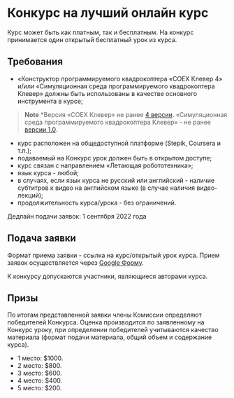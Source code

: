 # Конкурс на лучший онлайн курс
Курс может быть как платным, так и бесплатным. На конкурс принимается один открытый бесплатный урок из курса.
## Требования
* «Конструктор программируемого квадрокоптера «COEX Клевер 4» и/или «Симуляционная среда программируемого квадрокоптера Клевер» должны быть использованы в качестве основного инструмента в курсе; 
> **Note** *Версия «COEX Клевер» не ранее [4 версии](https://clover.coex.tech/ru/assemble_4.html). «Симуляционная среда программируемого квадрокоптера Клевер» - не ранее [версии 1.0](https://github.com/CopterExpress/clover_vm/releases/tag/v1.0). 
* курс расположен на общедоступной платформе (Stepik, Coursera и т.п.);
* подаваемый на Конкурс урок должен быть в открытом доступе;
* курс связан с направлением «Летающая робототехника»;
* язык курса - любой; 
* в случаях, если язык курса не русский или английский - наличие субтитров к видео на английском языке (в случае наличия видео-лекций);
* продолжительность курса/урока  - без  ограничений.

Дедлайн подачи заявок: 1 сентября 2022 года

## Подача заявки
Формат приема заявки - ссылка на курс/открытый урок курса. Прием заявок осуществляется через [Google Форму](https://docs.google.com/forms/d/e/1FAIpQLSdf2Q68X4hPnFE9f3EP95AxPNnzHKqIsFHtTRT6EBKiH93wzg/viewform). 

К конкурсу допускаются участники, являющиеся авторами курса.

## Призы
По итогам представленной заявки члены Комиссии определяют победителей Конкурса. Оценка производится по заявленному на Конкурс уроку, при определении победителей  учитываются качество материала (формат подачи материала, общий объем и содержание курса).

- 1 место: $1000.
- 2 место: $800.
- 3 место: $600.
- 4 место: $400. 
- 5 место: $200. 
